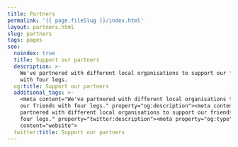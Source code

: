 ```yaml
---
title: Partners
permalink: '{{ page.fileSlug }}/index.html'
layout: partners.html
slug: partners
tags: pages
seo:
  noindex: true
  title: Support our partners
  description: >-
    We've partnered with different local organisations to support our friends
    with four legs.
  og:title: Support our partners
  additional_tags: >-
    <meta content="We've partnered with different local organisations to support
    our friends with four legs." property="og:description"><meta content="We've
    partnered with different local organisations to support our friends with
    four legs." property="twitter:description"><meta property="og:type"
    content="website">
  twitter:title: Support our partners
---
```



